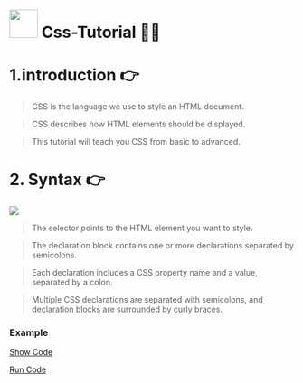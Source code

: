 # <img src="https://cdn-icons-png.flaticon.com/512/732/732190.png" width="50px"> Css-Tutorial 🧑‍🎓


# 1.introduction 👉

>CSS is the language we use to style an HTML document.

>CSS describes how HTML elements should be displayed.

>This tutorial will teach you CSS from basic to advanced.

# 2. Syntax 👉

<img src="https://www.w3schools.com/css/img_selector.gif">

>The selector points to the HTML element you want to style.

>The declaration block contains one or more declarations separated by semicolons.

>Each declaration includes a CSS property name and a value, separated by a colon.

>Multiple CSS declarations are separated with semicolons, and declaration blocks are surrounded by curly braces.

### Example
<a href="https://github.com/codewithkunal404.github.io/css-tutorial/syntax.html">Show Code</a>

<a href="https://github.com/codewithkunal404.github.io/css-tutorial/syntax.html">Run Code</a>





 
